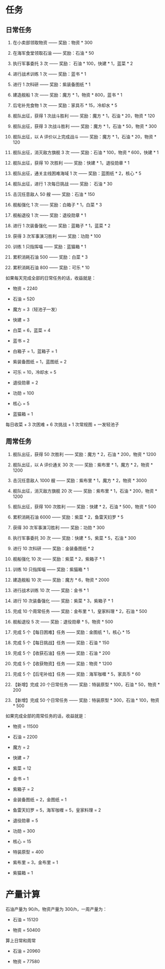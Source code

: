 # 任务

## 日常任务

1. 在小卖部领取物资 —— 奖励：物资 * 300

2. 在海军食堂领取石油 —— 奖励：石油 * 50

3. 执行军事委托 3 次 —— 奖励： 石油 * 100，快建 * 1，蓝菜 * 2

4. 进行战术训练 1 次 —— 奖励：蓝书 * 1

5. 进行 1 次科研 ——  奖励：紫装备图纸 * 1

6. 建造舰船 1 次 ——  奖励：魔方 * 1，物资 * 800，蓝书 * 1

7. 后宅补充食物 1 次 —— 奖励：家具币 * 15，冷却水 * 5

8. 舰队出征，获得 1 次战斗胜利 —— 奖励：魔方 * 1，石油 * 20，物资 * 120

9. 舰队出征，获得 3 次战斗胜利 —— 奖励：魔方 * 1，石油 * 50，物资 * 300

10. 舰队出征，以 A 评价以上完成战斗 —— 奖励：魔方 * 1，石油 * 20，物资 * 120

11. 舰队出征，消灭敌方旗舰 3 次 —— 奖励：石油 * 100，物资 * 600，快建 * 1

12. 舰队出征，获得 10 次胜利 —— 奖励：快建 * 1，退役勋章 * 1

13. 舰队出征，通关主线困难海域 1 次 —— 奖励：蓝图纸 * 2，核心 * 5

14. 舰队出征，进行 1 次每日挑战 —— 奖励： 石油 * 30

15. 击沉任意敌人 50 艘 —— 奖励：石油 * 150

16. 舰船强化 1 次 —— 奖励：白箱子 * 1，白菜 * 3

17. 舰船退役 1 次 —— 奖励：退役勋章 * 1

18. 进行 1 次装备强化 —— 奖励：蓝箱子 * 1，蓝菜 * 2

19. 获得 3 次军事演习胜利 —— 奖励：功勋 * 100

20. 训练 1 只指挥喵 —— 奖励：蓝猫箱 * 1

21. 累积消耗石油 500 —— 奖励：白菜 * 3

22. 累积消耗石油 800 —— 奖励：可乐 * 10

如果每天完成全部的日常任务的话，收益就是：

- 物资 = 2240

- 石油 = 520

- 魔方 = 3（轻池子一发）

- 快建 = 3

- 白菜 = 6，蓝菜 = 4

- 蓝书 = 2

- 白箱子 = 1，蓝箱子 = 1

- 紫装备图纸 = 1，蓝图纸 = 2

- 可乐 = 10，冷却水 = 5

- 退役勋章 = 2

- 功勋 = 100

- 核心 = 5

- 蓝猫箱 = 1

每日收菜 + 3 次困难 + 6 次挑战 + 1 次常规图 + 一发轻池子

## 周常任务

1. 舰队出征，获得 50 次胜利 —— 奖励：魔方 \* 2，石油 \* 200，物资 \* 1200

2. 舰队出征，以 A 评价通关 30 次 —— 奖励：紫布里 \* 1，魔方 \* 2，物资 \* 1200

3. 击沉任意敌人 1000 艘 —— 奖励：紫布里 \* 1，魔方 \* 2，物资 \* 3000

4. 舰队出征，消灭敌方旗舰 20 次 —— 奖励：紫布里 \* 1，石油 \* 200，物资 \* 1200

5. 舰队出征，获得 100 次胜利 —— 奖励：快建 \* 2，石油 \* 500，物资 \* 500

6. 累积消耗石油 6000 —— 奖励：紫菜 \* 2，鱼雷天妇罗 \* 5

7. 获得 30 次军事演习胜利 —— 奖励：功勋 \* 300

8. 执行军事委托 30 次 —— 奖励：快建 \* 5，紫菜 \* 5，石油 \* 300

9. 进行 10 次科研 —— 奖励：金装备图纸 \* 2

10. 舰船强化 10 次 —— 奖励：紫菜 \* 2，紫箱子 \* 1

11. 训练 10 只指挥喵 —— 奖励：紫猫箱 \* 1

12. 建造舰船 10 次 —— 奖励：魔方 \* 6，物资 \* 2000

13. 进行战术训练 10 次 —— 奖励：金书 \* 1

14. 进行 10 次装备强化 —— 奖励：紫菜 \* 3，紫箱子 \* 1

15. 完成 10 个周常任务 —— 奖励：金布里 \* 1，皇家料理 \* 2，石油 \* 500

16. 舰船退役 5 次 —— 奖励：退役勋章 \* 5，物资 \* 500

17. 完成 5 个【每日困难】任务 —— 奖励：金图纸 \* 1，核心 \* 15

18. 完成 5 个【每日挑战】任务 —— 奖励：石油 \* 150

19. 完成 5 个【收获石油】任务 —— 奖励：石油 \* 200

20. 完成 5 个【收获物资】任务 —— 奖励：物资 \* 1200

21. 完成 5 个【后宅补给】任务 —— 奖励：海军咖喱 \* 5，家具币 \* 60

22. 【新增】完成 20 个日常任务 —— 奖励：特装原型 \* 100，石油 \* 50，物资 \* 200

23. 【新增】完成 50 个日常任务 —— 奖励：特装原型 \* 300，石油 \* 100，物资 \* 500

如果完成全部的周常任务的话，收益就是：

- 物资 = 11500

- 石油 = 2200

- 魔方 = 2

- 快建 = 7

- 紫菜 = 12

- 金书 = 1

- 紫箱子 = 2

- 金装备图纸 = 2，金图纸 = 1

- 鱼雷天妇罗 = 5，海军咖喱 = 5，皇家料理 = 2

- 退役勋章 = 5

- 功勋 = 300

- 核心 = 15

- 特装原型 = 400

- 紫布里 = 3，金布里 = 1

- 紫猫箱 = 1

# 产量计算

石油产量为 90/h，物资产量为 300/h，一周产量为：

- 石油 = 15120

- 物资 = 50400

算上日常和周常

- 石油 = 20960

- 物资 = 77580
